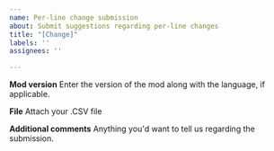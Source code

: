 ```yaml
---
name: Per-line change submission
about: Submit suggestions regarding per-line changes
title: "[Change]"
labels: ''
assignees: ''

---
```


**Mod version**
Enter the version of the mod along with the language, if applicable.

**File**
Attach your .CSV file

**Additional comments**
Anything you'd want to tell us regarding the submission.
